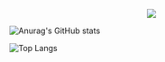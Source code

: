<p align="center">
  <img src="https://readme-typing-svg.herokuapp.com?center=true&vCenter=true&lines=Olá%2C+eu+sou+o+Richas!;Sou+dev+fullstack;React+%2F+Node+%2F+Python" />
</p>

![Anurag's GitHub stats](https://github-readme-stats.vercel.app/api?username=archive-richas&show_icons=true&theme=radical)

![Top Langs](https://github-readme-stats.vercel.app/api/top-langs/?username=archive-richas&langs_count=8)
